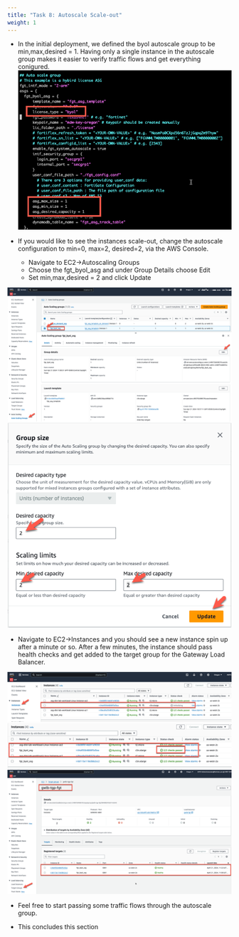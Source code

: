 ```yaml
---
title: "Task 8: Autoscale Scale-out"
weight: 1
---
```


* In the initial deployment, we defined the byol autoscale group to be min,max,desired = 1. Having only a single instance in the autoscale group makes it easier to verify traffic flows and get everything conigured. 
![](image-t8-1.png)

* If you would like to see the instances scale-out, change the autoscale configuration to min=0, max=2, desired=2, via the AWS Console. 
    * Navigate to EC2->Autoscaling Groups
    * Choose the fgt_byol_asg and under Group Details choose Edit
    * Set min,max,desired = 2 and click Update

![](image-t8-2.png)
![](image-t8-3.png)

* Navigate to EC2->Instances and you should see a new instance spin up after a minute or so. After a few minutes, the instance should pass health checks and get added to the target group for the Gateway Load Balancer.

![](image-t8-4.png)
![](image-t8-5.png)
![](image-t8-6.png)

* Feel free to start passing some traffic flows through the autoscale group.

* This concludes this section